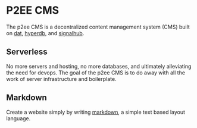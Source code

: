 # P2EE CMS

The p2ee CMS is a decentralized content management system (CMS) built on [dat](https://datproject.org/), [hyperdb](https://github.com/mafintosh/hyperdb), and [signalhub](https://github.com/mafintosh/signalhub).

## Serverless

No more servers and hosting, no more databases, and ultimately alleviating the need for devops.  The goal of the p2ee CMS is to do away with all the work of server infrastructure and boilerplate.

## Markdown

Create a website simply by writing [markdown](https://daringfireball.net/projects/markdown), a simple text based layout language.



